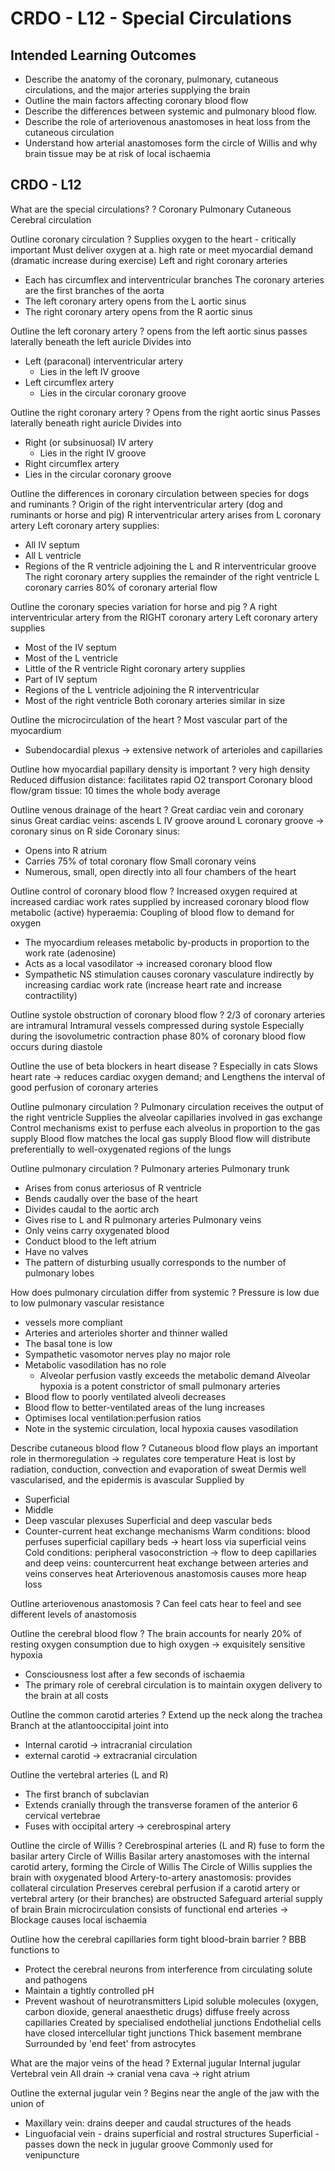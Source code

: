 # CRDO - L12 - Special Circulations

## Intended Learning Outcomes

- Describe the anatomy of the coronary, pulmonary, cutaneous circulations, and the major arteries supplying the brain
- Outline the main factors affecting coronary blood flow
- Describe the differences between systemic and pulmonary blood flow.
- Describe the role of arteriovenous anastomoses in heat loss from the cutaneous circulation
- Understand how arterial anastomoses form the circle of Willis and why brain tissue may be at risk of local ischaemia

## CRDO - L12

What are the special circulations?
?
Coronary
Pulmonary
Cutaneous
Cerebral circulation

Outline coronary circulation
?
Supplies oxygen to the heart - critically important
Must deliver oxygen at a. high rate or meet myocardial demand (dramatic increase during exercise)
Left and right coronary arteries
- Each has circumflex and interventricular branches
The coronary arteries are the first branches of the aorta
- The left coronary artery opens from the L aortic sinus
- The right coronary artery opens from the R aortic sinus

Outline the left coronary artery
?
opens from the left aortic sinus
passes laterally beneath the left auricle
Divides into 
- Left (paraconal) interventricular artery
  - Lies in the left IV groove
- Left circumflex artery
  - Lies in the circular coronary groove

Outline the right coronary artery
?
Opens from the right aortic sinus
Passes laterally beneath right auricle
Divides into 
- Right (or subsinuosal) IV artery
  - Lies in the right IV groove
- Right circumflex artery
- Lies in the circular coronary groove

Outline the differences in coronary circulation between species for dogs and ruminants
?
Origin of the right interventricular artery (dog and ruminants or horse and pig)
R interventricular artery arises from L coronary artery
Left coronary artery supplies:
- All IV septum
- All L ventricle
- Regions of the R ventricle adjoining the L and R interventricular groove
The right coronary artery supplies the remainder of the right ventricle
L coronary carries 80% of coronary arterial flow

Outline the coronary species variation for horse and pig
?
A right interventricular artery from the RIGHT coronary artery
Left coronary artery supplies
- Most of the IV septum
- Most of the L ventricle
- Little of the R ventricle
Right coronary artery supplies
- Part of IV septum
- Regions of the L ventricle adjoining the R interventricular
- Most of the right ventricle
Both coronary arteries similar in size

Outline the microcirculation of the heart
?
Most vascular part of the myocardium
- Subendocardial plexus -> extensive network of arterioles and capillaries

Outline how myocardial papillary density is important
?
very high density
Reduced diffusion distance: facilitates rapid O2 transport
Coronary blood flow/gram tissue: 10 times the whole body average

Outline venous drainage of the heart
?
Great cardiac vein and coronary sinus
Great cardiac veins: ascends L IV groove around L coronary groove -> coronary sinus on R side
Coronary sinus:
- Opens into R atrium
- Carries 75% of total coronary flow
Small coronary veins
- Numerous, small, open directly into all four chambers of the heart

Outline control of coronary blood flow
?
Increased oxygen required at increased cardiac work rates supplied by increased coronary blood flow
metabolic (active) hyperaemia: Coupling of blood flow to demand for oxygen
- The myocardium releases metabolic by-products in proportion to the work rate (adenosine)
- Acts as a local vasodilator -> increased coronary blood flow
- Sympathetic NS stimulation causes coronary vasculature indirectly by increasing cardiac work rate (increase heart rate and increase contractility)

Outline systole obstruction of coronary blood flow
?
2/3 of coronary arteries are intramural
Intramural vessels compressed during systole
Especially during the isovolumetric contraction phase
80% of coronary blood flow occurs during diastole

Outline the use of beta blockers in heart disease
?
Especially in cats
Slows heart rate -> reduces cardiac oxygen demand; and
Lengthens the interval of good perfusion of coronary arteries

Outline pulmonary circulation
?
Pulmonary circulation receives the output of the right ventricle
Supplies the alveolar capillaries involved in gas exchange
Control mechanisms exist to perfuse each alveolus in proportion to the gas supply
Blood flow matches the local gas supply
Blood flow will distribute preferentially to well-oxygenated regions of the lungs

Outline pulmonary circulation
?
Pulmonary arteries
Pulmonary trunk
- Arises from conus arteriosus of R ventricle
- Bends caudally over the base of the heart
- Divides caudal to the aortic arch
- Gives rise to L and R pulmonary arteries
Pulmonary veins
- Only veins carry oxygenated blood
- Conduct blood to the left atrium
- Have no valves
- The pattern of disturbing usually corresponds to the number of pulmonary lobes

How does pulmonary circulation differ from systemic
?
Pressure is low due to low pulmonary vascular resistance
- vessels more compliant
- Arteries and arterioles shorter and thinner walled
- The basal tone is low
- Sympathetic vasomotor nerves play no major role
- Metabolic vasodilation has no role
  - Alveolar perfusion vastly exceeds the metabolic demand
Alveolar hypoxia is a potent constrictor of small pulmonary arteries
- Blood flow to poorly ventilated alveoli decreases
- Blood flow to better-ventilated areas of the lung increases
- Optimises local ventilation:perfusion ratios
- Note in the systemic circulation, local hypoxia causes vasodilation

Describe cutaneous blood flow
?
Cutaneous blood flow plays an important role in thermoregulation -> regulates core temperature
Heat is lost by radiation, conduction, convection and evaporation of sweat
Dermis well vascularised, and the epidermis is avascular
Supplied by
- Superficial
- Middle
- Deep vascular plexuses
Superficial and deep vascular beds
- Counter-current heat exchange mechanisms
Warm conditions: blood perfuses superficial capillary beds -> heart loss via superficial veins
Cold conditions: peripheral vasoconstriction -> flow to deep capillaries and deep veins: countercurrent heat exchange between arteries and veins conserves heat
Arteriovenous anastomosis causes more heap loss

Outline arteriovenous anastomosis
?
Can feel cats hear to feel and see different levels of anastomosis

Outline the cerebral blood flow
?
The brain accounts for nearly 20% of resting oxygen consumption
due to high oxygen -> exquisitely sensitive hypoxia
- Consciousness lost after a few seconds of ischaemia
- The primary role of cerebral circulation is to maintain oxygen delivery to the brain at all costs

Outline the common carotid arteries
?
Extend up the neck along the trachea
Branch at the atlantooccipital joint into 
- Internal carotid -> intracranial circulation
- external carotid -> extracranial circulation

Outline the vertebral arteries (L and R)
- The first branch of subclavian
- Extends cranially through the transverse foramen of the anterior 6 cervical vertebrae
- Fuses with occipital artery -> cerebrospinal artery

Outline the circle of Willis
?
Cerebrospinal arteries (L and R) fuse to form the basilar artery
Circle of Willis
Basilar artery anastomoses with the internal carotid artery, forming the Circle of Willis
The Circle of Willis supplies the brain with oxygenated blood
Artery-to-artery anastomosis: provides collateral circulation 
Preserves cerebral perfusion if a carotid artery or vertebral artery (or their branches) are obstructed
Safeguard arterial supply of brain
Brain microcirculation consists of functional end arteries -> Blockage causes local ischaemia

Outline how the cerebral capillaries form tight blood-brain barrier
?
BBB functions to 
- Protect the cerebral neurons from interference from circulating solute and pathogens
- Maintain a tightly controlled pH
- Prevent washout of neurotransmitters
Lipid soluble molecules (oxygen, carbon dioxide, general anaesthetic drugs) diffuse freely across capillaries
Created by specialised endothelial junctions
Endothelial cells have closed intercellular tight junctions
Thick basement membrane
Surrounded by 'end feet' from astrocytes

What are the major veins of the head
?
External jugular
Internal jugular
Vertebral vein
All drain -> cranial vena cava -> right atrium

Outline the external jugular vein
?
Begins near the angle of the jaw with the union of
- Maxillary vein: drains deeper and caudal structures of the heads
- Linguofacial vein - drains superficial and rostral structures
Superficial - passes down the neck in jugular groove
Commonly used for venipuncture
